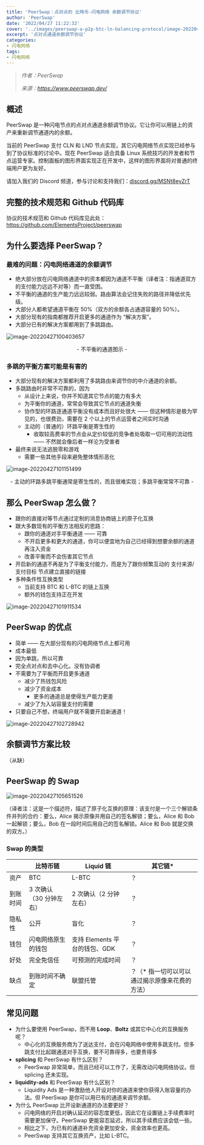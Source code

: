 ```yaml
---
title: 'PeerSwap：点对点的 比特币-闪电网络 余额调节协议'
author: 'PeerSwap'
date: '2022/04/27 11:22:32'
cover: '../images/peerswap-a-p2p-btc-ln-balancing-protocol/image-20220427101911534.png'
excerpt: '点对点通道余额调节协议'
categories:
- 闪电网络
tags:
- 闪电网络
---
```



> *作者：PeerSwap*
> 
> *来源：<https://www.peerswap.dev/>*



## 概述

PeerSwap 是一种闪电节点的点对点通道余额调节协议。它让你可以用链上的资产来重新调节通道内的余额。

当前的 PeerSwap 支付 CLN 和 LND 节点实现，其它闪电网络节点实现已经参与到了协议标准的讨论中。现在 PeerSwap 适合具备 Linux 系统技巧的开发者和节点运营专家。控制面板的图形界面实现正在开发中，这样的图形界面将对普通的终端用户更为友好。

请加入我们的 Discord 频道，参与讨论和支持我们：[discord.gg/MSNt8eyZrT](https://www.google.com/url?q=https%3A%2F%2Fdiscord.gg%2FMSNt8eyZrT&sa=D&sntz=1&usg=AOvVaw3_mhSSxd-qa3Aq3xXs60EF)

## 完整的技术规范和 Github 代码库

协议的技术规范和 Github 代码库见此处：https://github.com/ElementsProject/peerswap

## 为什么要选择 PeerSwap？

### 最难的问题：闪电网络通道的余额调节

- 绝大部分放在闪电网络通道中的资本都因为通道不平衡（译者注：指通道双方的支付能力远远不对等）而一直受困。
- 不平衡的通道的生产能力远远较弱。路由算法会记住失败的路径并降低优先级。
- 大部分人都希望通道平衡在 50%（双方的余额各占通道容量的 50%）。
- 大部分现有的指南都推荐开启更多的通道作为 “解决方案”。
- 大部分已有的解决方案都用到了多跳路由。

![image-20220427100403657](../images/peerswap-a-p2p-btc-ln-balancing-protocol/image-20220427100403657.png)

<p style="text-align:center">- 不平衡的通道图示 -</p>


### 多跳的平衡方案可能是有害的

- 大部分现有的解决方案都利用了多跳路由来调节你的中介通道的余额。
- 多跳路由时非常不可靠的，因为
  - 从设计上来说，你并不知道其它节点的能力有多大
  - 为平衡你的通道，常常会导致其它节点的通道失衡
  - 协作型的环路逐通道平衡没有成本而且好处很大 —— 但这种情形是极为罕见的，也很费劲，需要在 2 个以上的节点运营者之间实时沟通
  - 主动的（普通的）环路平衡是寄生性的
    - 收取较高费率的节点会从定价较低的竞争者处吸取一切可用的流动性 —— 不然就会像后者一样沦为受害者
- 最终来说无法逃脱零和游戏
  - 需要一些其他手段来避免整体情形恶化

![image-20220427101151499](../images/peerswap-a-p2p-btc-ln-balancing-protocol/image-20220427101151499.png)

<p style="text-align:center">- 主动的环路多跳平衡通常是寄生性的，而且很难实现；多跳平衡常常不可靠 -</p>


## 那么 PeerSwap 怎么做？

- 跟你的直接对等节点通过定制的消息协商链上的原子化互换
- 跟大多数现有的平衡方法相反的思路：
  - 跟你的通道对手平衡通道 —— 可靠
  - 不开启更多和更大的通道，你可以便宜地为自己已经得到想要余额的通道再注入资金
  - 改善平衡而不会伤害其它节点
- 开启新的通道不再是为了平衡支付能力，而是为了跟你频繁互动的 支付来源/支付目标 节点建立直接的链接
- 多种条件性互换类型
  - 当前支持 BTC 和 L-BTC 的链上互换
  - 额外的钱包支持正在开发

![image-20220427101911534](../images/peerswap-a-p2p-btc-ln-balancing-protocol/image-20220427101911534.png)

## PeerSwap 的优点

- 简单 —— 在大部分现有的闪电网络节点上都可用
- 成本最低
- 因为单跳，所以可靠
- 完全点对点和去中心化。没有协调者
- 不需要为了平衡而开启更多通道
  - 减少了热钱包风险
  - 减少了资金成本
    - 更多的通道总是使得生产能力更差
  - 减少了为入站容量支付的需要
- 只要自己不想，终端用户就不需要开启新通道！

![image-20220427102728942](../images/peerswap-a-p2p-btc-ln-balancing-protocol/image-20220427102728942.png)

## 余额调节方案比较

（从缺）

## PeerSwap 的 Swap

![image-20220427105651526](../images/peerswap-a-p2p-btc-ln-balancing-protocol/image-20220427105651526.png)

（译者注：这是一个描述符，描述了原子化互换的原理：该支付是一个三个解锁条件并列的合约：要么，Alice 揭示原像并用自己的签名解锁；要么，Alice 和 Bob 一起解锁；要么，Bob 在一段时间后用自己的签名解锁。Alice 和 Bob 就是交换的双方。）

### Swap 的类型

|          | 比特币链                | Liquid 链                     | 其它链*                                        |
| -------- | ----------------------- | ----------------------------- | ---------------------------------------------- |
| 资产     | BTC                     | L-BTC                         | ？                                             |
| 到账时间 | 3 次确认（30 分钟左右） | 2 次确认（2 分钟左右）        | ？                                             |
| 隐私性   | 公开                    | 盲化                          | ？                                             |
| 钱包     | 闪电网络原生的钱包      | 支持 Elements 平台的钱包、GDK | ？                                             |
| 好处     | 完全免信任              | 可预测的完成时间              | ？                                             |
| 缺点     | 到账时间不确定          | 联盟托管                      | ？（* 指一切可以可以通过揭示原像来花费的方法） |

## 常见问题

- 为什么要使用 PeerSwap，而不用 **Loop**、**Boltz** 或其它中心化的互换服务呢？
  - 中心化的互换服务商为了送达支付，会在闪电网络中使用多跳支付。但多跳支付比起跟通道对手互换，要不可靠得多，也要贵得多
- **splicing** 和 PeerSwap 有什么区别？
  - PeerSwap 非常简单，而且已经可以工作了，无需改动闪电网络协议。但 splicing 还未实现。
- **liquidity-ads** 和 PeerSwap 有什么区别？
  - Liquidity Ads 是一种激励他人开设对你的通道来使你获得入账容量的办法。但 PeerSwap 是你可以用已有的通道来调节余额。
- 为什么 PeerSwap 比开设新通道的办法要更好？
  - 闪电网络的开启对确认延迟的容忍度更低，因此它在设置链上手续费率时需要更加保守。PeerSwap 更能容忍延迟，所以其手续费应该会低一些。
  - 相比之下，为已有的通道补充资金更加安全，资金效率也更高。
  - PeerSwap 支持其它互换资产，比如  L-BTC。